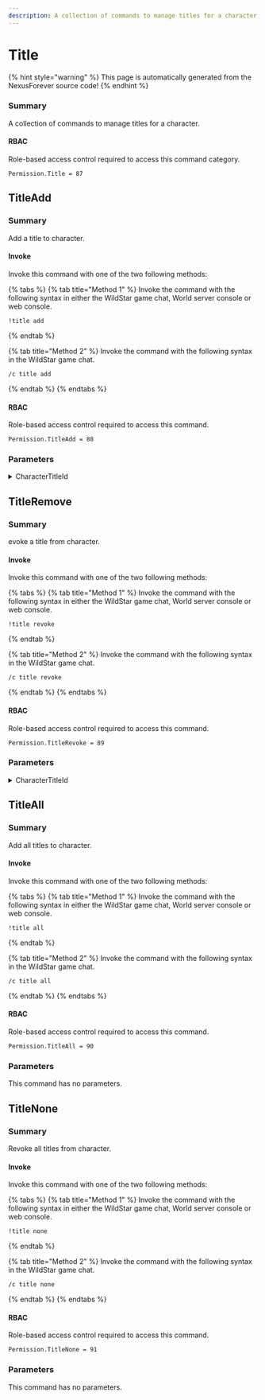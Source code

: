 ```yaml
---
description: A collection of commands to manage titles for a character.
---
```


# Title

{% hint style="warning" %}
This page is automatically generated from the NexusForever source code!
{% endhint %}

### Summary

A collection of commands to manage titles for a character.

#### RBAC

Role-based access control required to access this command category.

```
Permission.Title = 87
```

## TitleAdd

### Summary

Add a title to character.

#### Invoke

Invoke this command with one of the two following methods:

{% tabs %}
{% tab title="Method 1" %}
Invoke the command with the following syntax in either the WildStar game chat, World server console or web console.

```
!title add
```
{% endtab %}

{% tab title="Method 2" %}
Invoke the command with the following syntax in the WildStar game chat.

```
/c title add
```
{% endtab %}
{% endtabs %}

#### RBAC

Role-based access control required to access this command.

```
Permission.TitleAdd = 88
```

### Parameters

<details>

<summary>CharacterTitleId</summary>

#### Summary



#### Optional

No

</details>

## TitleRemove

### Summary

evoke a title from character.

#### Invoke

Invoke this command with one of the two following methods:

{% tabs %}
{% tab title="Method 1" %}
Invoke the command with the following syntax in either the WildStar game chat, World server console or web console.

```
!title revoke
```
{% endtab %}

{% tab title="Method 2" %}
Invoke the command with the following syntax in the WildStar game chat.

```
/c title revoke
```
{% endtab %}
{% endtabs %}

#### RBAC

Role-based access control required to access this command.

```
Permission.TitleRevoke = 89
```

### Parameters

<details>

<summary>CharacterTitleId</summary>

#### Summary



#### Optional

No

</details>

## TitleAll

### Summary

Add all titles to character.

#### Invoke

Invoke this command with one of the two following methods:

{% tabs %}
{% tab title="Method 1" %}
Invoke the command with the following syntax in either the WildStar game chat, World server console or web console.

```
!title all
```
{% endtab %}

{% tab title="Method 2" %}
Invoke the command with the following syntax in the WildStar game chat.

```
/c title all
```
{% endtab %}
{% endtabs %}

#### RBAC

Role-based access control required to access this command.

```
Permission.TitleAll = 90
```

### Parameters

This command has no parameters.

## TitleNone

### Summary

Revoke all titles from character.

#### Invoke

Invoke this command with one of the two following methods:

{% tabs %}
{% tab title="Method 1" %}
Invoke the command with the following syntax in either the WildStar game chat, World server console or web console.

```
!title none
```
{% endtab %}

{% tab title="Method 2" %}
Invoke the command with the following syntax in the WildStar game chat.

```
/c title none
```
{% endtab %}
{% endtabs %}

#### RBAC

Role-based access control required to access this command.

```
Permission.TitleNone = 91
```

### Parameters

This command has no parameters.

